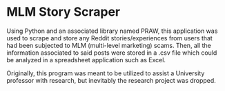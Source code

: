 # MLM Story Scraper
Using Python and an associated library named PRAW, this application was used to scrape and store any
Reddit stories/experiences from users that had been subjected to MLM (multi-level marketing) scams. Then,
all the information associated to said posts were stored in a .csv file which could be analyzed in a spreadsheet
application such as Excel.

Originally, this program was meant to be utilized to assist a University professor with research, but inevitably
the research project was dropped.
